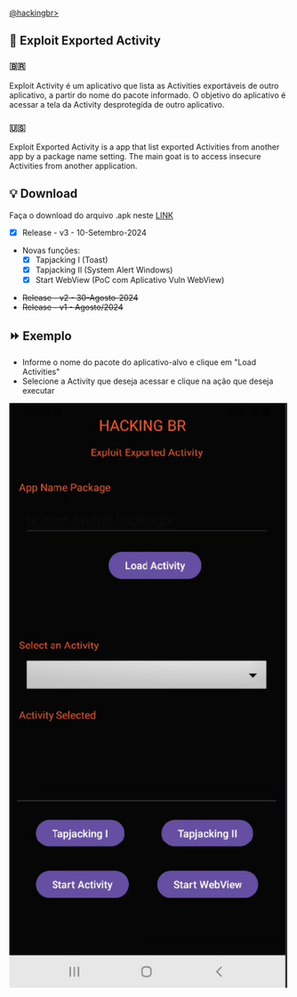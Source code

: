 <p align="left">
    <a href="https://github.com/carineconstantino/hackingbr">@hackingbr></a>
</p>

## 👾 Exploit Exported Activity
### 🇧🇷
Exploit Activity é um aplicativo que lista as Activities exportáveis de outro aplicativo, a partir do nome do pacote informado. 
O objetivo do aplicativo é acessar a tela da Activity desprotegida de outro aplicativo. 

### 🇺🇸
Exploit Exported Activity is a app that list exported Activities from another app by a package name setting. 
The main goat is to access insecure Activities from another application. 

## :bulb: Download
Faça o download do arquivo .apk neste [LINK](https://github.com/carineconstantino/hacking_br/blob/main/Mobile/Android/Exploit-Exported-Activity/app-release.apk)

- [x] Release - v3 - 10-Setembro-2024
+ Novas funções:
  - [x] Tapjacking I (Toast)
  - [x] Tapjacking II (System Alert Windows)
  - [x] Start WebView (PoC com Aplicativo Vuln WebView)
  
- ~~Release - v2 - 30-Agosto-2024~~
- ~~Release - v1 - Agosto/2024~~

## ⏩ Exemplo

- Informe o nome do pacote do aplicativo-alvo e clique em "Load Activities"
- Selecione a Activity que deseja acessar e clique na ação que deseja executar

<p align="left">
    <img width="500" src="exploit-exported-activity.png"><p></p>
</p>

#


